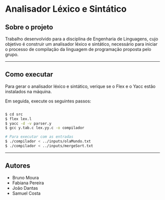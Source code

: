 # Analisador Léxico e Sintático

## Sobre o projeto

Trabalho desenvolvido para a disciplina de Engenharia de Linguagens, cujo objetivo é construir um analisador léxico e sintático, necessário para iniciar o processo de compilação da linguagem de programação proposta pelo grupo.

---

## Como executar

Para gerar o analisador léxico e sintático, verique se o Flex e o Yacc estão instalados na máquina.

Em seguida, execute os seguintes passos:

```bash

$ cd src
$ flex lex.l
$ yacc -d -v parser.y
$ gcc y.tab.c lex.yy.c -o compilador

# Para executar com as entradas
$ ./compilador < ../inputs/olaMundo.txt
$ ./compilador < ../inputs/mergeSort.txt

```

---

## Autores

- Bruno Moura
- Fabiana Pereira
- João Dantas
- Samuel Costa
